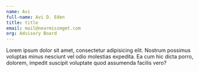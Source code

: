 ```yaml
---
name: Avi
full-name: Avi D. Eden
title: title
email: mail@nearmissmgmt.com
org: Advisory Board
---
```


Lorem ipsum dolor sit amet, consectetur adipisicing elit. Nostrum possimus voluptas minus nesciunt vel odio molestias expedita. Ea cum hic dicta porro, dolorem, impedit suscipit voluptate quod assumenda facilis vero?
